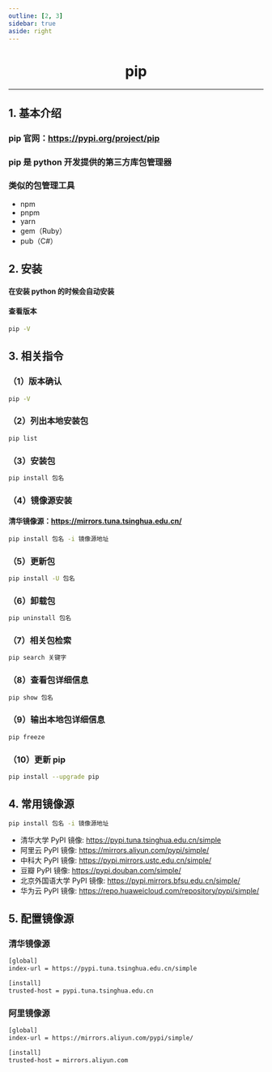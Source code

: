 ```yaml
---
outline: [2, 3]
sidebar: true
aside: right
---
```


<h1 style="text-align: center; font-weight: bold;">pip</h1>

---

## 1. 基本介绍

<h3>pip 官网：<a href="https://pypi.org/project/pip" target="_blank">https://pypi.org/project/pip</a></h3>

<h3>pip 是 python 开发提供的第三方库包管理器</h3>

<h3>类似的包管理工具</h3>

- npm
- pnpm
- yarn
- gem（Ruby）
- pub（C#）

## 2. 安装

#### 在安装 python 的时候会自动安装

#### 查看版本

```bash
pip -V
```

## 3. 相关指令

### （1）版本确认

```bash
pip -V
```

### （2）列出本地安装包

```bash
pip list
```

### （3）安装包

```bash
pip install 包名
```

### （4）镜像源安装

#### 清华镜像源：https://mirrors.tuna.tsinghua.edu.cn/

```bash
pip install 包名 -i 镜像源地址
```

### （5）更新包

```bash
pip install -U 包名
```

### （6）卸载包

```bash
pip uninstall 包名
```

### （7）相关包检索

```bash
pip search 关键字
```

### （8）查看包详细信息

```bash
pip show 包名
```

### （9）输出本地包详细信息

```bash
pip freeze
```

### （10）更新 pip

```bash
pip install --upgrade pip
```

## 4. 常用镜像源

```bash
pip install 包名 -i 镜像源地址
```

- 清华大学 PyPI 镜像: https://pypi.tuna.tsinghua.edu.cn/simple
- 阿里云 PyPI 镜像: https://mirrors.aliyun.com/pypi/simple/
- 中科大 PyPI 镜像: https://pypi.mirrors.ustc.edu.cn/simple/
- 豆瓣 PyPI 镜像: https://pypi.douban.com/simple/
- 北京外国语大学 PyPI 镜像: https://pypi.mirrors.bfsu.edu.cn/simple/
- 华为云 PyPI 镜像: https://repo.huaweicloud.com/repository/pypi/simple/

## 5. 配置镜像源

<h3>清华镜像源</h3>

```bash
[global]
index-url = https://pypi.tuna.tsinghua.edu.cn/simple

[install]
trusted-host = pypi.tuna.tsinghua.edu.cn
```

<h3>阿里镜像源</h3>

```bash
[global]
index-url = https://mirrors.aliyun.com/pypi/simple/

[install]
trusted-host = mirrors.aliyun.com
```
